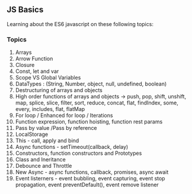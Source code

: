 ## JS Basics
Learning about the ES6 javascript on these following topics:

### Topics

1. Arrays
2. Arrow Function
3. Closure
4. Const, let and var 
5. Scope VS Global Variables
6. DataTypes : (String, Number, object, null, undefined, boolean)
7. Destructuring of arrays and objects
8. High order functions of arrays and objects -> push, pop, shift, unshift, map, splice, slice, filter, sort, reduce, concat, flat, findIndex, some, every,  includes, flat, flatMap
9. For loop / Enhanced for loop / Iterations
10. Function expression, function hoisting, function rest params
11. Pass by value /Pass by reference
12. LocalStorage
13. This - call, apply and bind
14. Async functions - setTimeout(callback, delay)
15. Constructors, function constructors and Prototypes
16. Class and Ineritance
17. Debounce and Throttle
18. New Async - async functions, callback, promises, async await
19. Event listerners - event bubbling, event capturing, event stop propagation, event preventDefault(), event remove listener


